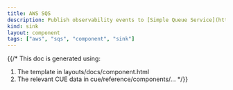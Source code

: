 ```yaml
---
title: AWS SQS
description: Publish observability events to [Simple Queue Service](https://aws.amazon.com/sqs/) topics
kind: sink
layout: component
tags: ["aws", "sqs", "component", "sink"]
---
```


{{/*
This doc is generated using:

1. The template in layouts/docs/component.html
2. The relevant CUE data in cue/reference/components/...
*/}}
